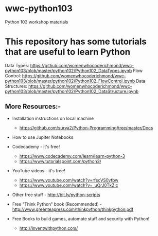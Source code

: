# wwc-python103
Python 103 workshop materials

# This repository has some tutorials that are useful to learn Python


Data Types: https://github.com/womenwhocoderichmond/wwc-python103/blob/master/python102/Python102_DataTypes.ipynb
Flow Control: https://github.com/womenwhocoderichmond/wwc-python103/blob/master/python102/Python102_FlowControl.ipynb
Data Structures: https://github.com/womenwhocoderichmond/wwc-python103/blob/master/python102/Python102_DataStructure.ipynb



## More Resources:- 
* Installation instructions on local machine
  * https://github.com/surya2/Python-Programming/tree/master/Docs
* How to use Jupiter Notebooks

* Codecademy - it's free!
  * https://www.codecademy.com/learn/learn-python-3
  * https://www.tutorialspoint.com/python3/
* YouTube videos - it's free!
  * https://www.youtube.com/watch?v=rfscVS0vtbw
  * https://www.youtube.com/watch?v=_uQrJ0TkZlc

* Other free stuff - http://bit.ly/python-scripts
* Free "Think Python" book (Recommended) - http://www.greenteapress.com/thinkpython/thinkpython.pdf
* Free Books to build games, automate stuff and security with Python!
  * http://inventwithpython.com/

